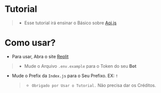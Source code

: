 # Tutorial
> * Esse tutorial irá ensinar o Básico sobre [Aoi.js](https://aoi.leref.ga)

# Como usar?
* Para usar, Abra o site [Replit](https://replit.com)
> * Mude o Arquivo `.env.example` para o Token do seu **__Bot__**
* Mude o Prefix da `Index.js` para o Seu Prefixo. EX: `!`

  
  
  > * `Obrigado por Usar o Tutorial.` Não precisa dar os Créditos.

